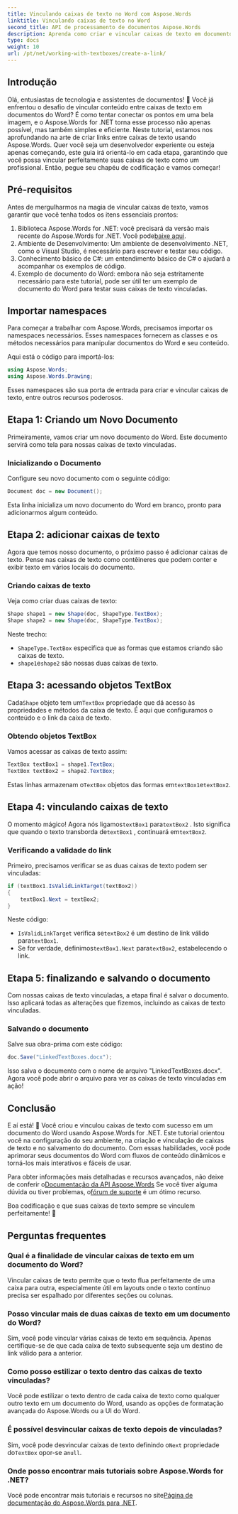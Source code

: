 ```yaml
---
title: Vinculando caixas de texto no Word com Aspose.Words
linktitle: Vinculando caixas de texto no Word
second_title: API de processamento de documentos Aspose.Words
description: Aprenda como criar e vincular caixas de texto em documentos do Word usando Aspose.Words for .NET. Siga nosso guia completo para uma personalização perfeita de documentos!
type: docs
weight: 10
url: /pt/net/working-with-textboxes/create-a-link/
---
```

## Introdução

Olá, entusiastas de tecnologia e assistentes de documentos! 🌟 Você já enfrentou o desafio de vincular conteúdo entre caixas de texto em documentos do Word? É como tentar conectar os pontos em uma bela imagem, e o Aspose.Words for .NET torna esse processo não apenas possível, mas também simples e eficiente. Neste tutorial, estamos nos aprofundando na arte de criar links entre caixas de texto usando Aspose.Words. Quer você seja um desenvolvedor experiente ou esteja apenas começando, este guia irá orientá-lo em cada etapa, garantindo que você possa vincular perfeitamente suas caixas de texto como um profissional. Então, pegue seu chapéu de codificação e vamos começar!

## Pré-requisitos

Antes de mergulharmos na magia de vincular caixas de texto, vamos garantir que você tenha todos os itens essenciais prontos:

1. Biblioteca Aspose.Words for .NET: você precisará da versão mais recente do Aspose.Words for .NET. Você pode[baixe aqui](https://releases.aspose.com/words/net/).
2. Ambiente de Desenvolvimento: Um ambiente de desenvolvimento .NET, como o Visual Studio, é necessário para escrever e testar seu código.
3. Conhecimento básico de C#: um entendimento básico de C# o ajudará a acompanhar os exemplos de código.
4. Exemplo de documento do Word: embora não seja estritamente necessário para este tutorial, pode ser útil ter um exemplo de documento do Word para testar suas caixas de texto vinculadas.

## Importar namespaces

Para começar a trabalhar com Aspose.Words, precisamos importar os namespaces necessários. Esses namespaces fornecem as classes e os métodos necessários para manipular documentos do Word e seu conteúdo.

Aqui está o código para importá-los:

```csharp
using Aspose.Words;
using Aspose.Words.Drawing;
```

Esses namespaces são sua porta de entrada para criar e vincular caixas de texto, entre outros recursos poderosos.

## Etapa 1: Criando um Novo Documento

Primeiramente, vamos criar um novo documento do Word. Este documento servirá como tela para nossas caixas de texto vinculadas.

### Inicializando o Documento

Configure seu novo documento com o seguinte código:

```csharp
Document doc = new Document();
```

Esta linha inicializa um novo documento do Word em branco, pronto para adicionarmos algum conteúdo.

## Etapa 2: adicionar caixas de texto

Agora que temos nosso documento, o próximo passo é adicionar caixas de texto. Pense nas caixas de texto como contêineres que podem conter e exibir texto em vários locais do documento.

### Criando caixas de texto

Veja como criar duas caixas de texto:

```csharp
Shape shape1 = new Shape(doc, ShapeType.TextBox);
Shape shape2 = new Shape(doc, ShapeType.TextBox);
```

Neste trecho:
- `ShapeType.TextBox` especifica que as formas que estamos criando são caixas de texto.
- `shape1`e`shape2` são nossas duas caixas de texto.

## Etapa 3: acessando objetos TextBox

 Cada`Shape` objeto tem um`TextBox` propriedade que dá acesso às propriedades e métodos da caixa de texto. É aqui que configuramos o conteúdo e o link da caixa de texto.

### Obtendo objetos TextBox

Vamos acessar as caixas de texto assim:

```csharp
TextBox textBox1 = shape1.TextBox;
TextBox textBox2 = shape2.TextBox;
```

 Estas linhas armazenam o`TextBox` objetos das formas em`textBox1`e`textBox2`.

## Etapa 4: vinculando caixas de texto

 O momento mágico! Agora nós ligamos`textBox1` para`textBox2` . Isto significa que quando o texto transborda de`textBox1` , continuará em`textBox2`.

### Verificando a validade do link

Primeiro, precisamos verificar se as duas caixas de texto podem ser vinculadas:

```csharp
if (textBox1.IsValidLinkTarget(textBox2))
{
    textBox1.Next = textBox2;
}
```

Neste código:
- `IsValidLinkTarget` verifica se`textBox2` é um destino de link válido para`textBox1`.
-  Se for verdade, definimos`textBox1.Next` para`textBox2`, estabelecendo o link.

## Etapa 5: finalizando e salvando o documento

Com nossas caixas de texto vinculadas, a etapa final é salvar o documento. Isso aplicará todas as alterações que fizemos, incluindo as caixas de texto vinculadas.

### Salvando o documento

Salve sua obra-prima com este código:

```csharp
doc.Save("LinkedTextBoxes.docx");
```

Isso salva o documento com o nome de arquivo "LinkedTextBoxes.docx". Agora você pode abrir o arquivo para ver as caixas de texto vinculadas em ação!

## Conclusão

E aí está! 🎉 Você criou e vinculou caixas de texto com sucesso em um documento do Word usando Aspose.Words for .NET. Este tutorial orientou você na configuração do seu ambiente, na criação e vinculação de caixas de texto e no salvamento do documento. Com essas habilidades, você pode aprimorar seus documentos do Word com fluxos de conteúdo dinâmicos e torná-los mais interativos e fáceis de usar.

 Para obter informações mais detalhadas e recursos avançados, não deixe de conferir o[Documentação da API Aspose.Words](https://reference.aspose.com/words/net/) Se você tiver alguma dúvida ou tiver problemas, o[fórum de suporte](https://forum.aspose.com/c/words/8) é um ótimo recurso.

Boa codificação e que suas caixas de texto sempre se vinculem perfeitamente! 🚀

## Perguntas frequentes

### Qual é a finalidade de vincular caixas de texto em um documento do Word?
Vincular caixas de texto permite que o texto flua perfeitamente de uma caixa para outra, especialmente útil em layouts onde o texto contínuo precisa ser espalhado por diferentes seções ou colunas.

### Posso vincular mais de duas caixas de texto em um documento do Word?
Sim, você pode vincular várias caixas de texto em sequência. Apenas certifique-se de que cada caixa de texto subsequente seja um destino de link válido para a anterior.

### Como posso estilizar o texto dentro das caixas de texto vinculadas?
Você pode estilizar o texto dentro de cada caixa de texto como qualquer outro texto em um documento do Word, usando as opções de formatação avançada do Aspose.Words ou a UI do Word.

### É possível desvincular caixas de texto depois de vinculadas?
 Sim, você pode desvincular caixas de texto definindo o`Next` propriedade do`TextBox` opor-se a`null`.

### Onde posso encontrar mais tutoriais sobre Aspose.Words for .NET?
 Você pode encontrar mais tutoriais e recursos no site[Página de documentação do Aspose.Words para .NET](https://reference.aspose.com/words/net/).